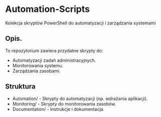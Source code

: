 # Automation-Scripts
Kolekcja skryptów PowerShell do automatyzacji i zarządzania systemami
## Opis.  
To repozytorium zawiera przydatne skrypty do:  
- Automatyzacji zadań administracyjnych.  
- Monitorowania systemu.  
- Zarządzania zasobami.  

## Struktura  
- Automation/ - Skrypty do automatyzacji (np. wdrażania aplikacji).  
- Monitoring/ - Skrypty do monitorowania zasobów.  
- Documentation/ - Instrukcje i dokumentacja.
